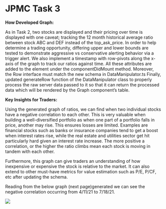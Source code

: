 # JPMC Task 3

**How Developed Graph:**

As in Task 2, two stocks are displayed and their pricing over time is displayed with one caveat; tracking the 12 month historical average ratio between stock ABC and DEF instead of the top\_ask\_price. In order to help determine a trading opportunity, differing upper and lower bounds are tested to demonstrate aggressive vs conservative alerting behavior via a trigger alert. We also implement a timestamp with row-pivots along the x-axis of the graph to track our ratios against time. All these attributes are added to the element under the componentDidMount method. Moreover, the Row interface must match the new schema in DataManipulator.ts Finally,  updated generateRow function of the DataManipulator class to properly process the raw server data passed to it so that it can return the processed data which will be rendered by the Graph component’s table.


**Key Insights for Traders:**

Using the generated graph of ratios, we can find when two individual stocks have a negative correlation to each other. This is very valuable when building a well-diversified portfolio as when one part of a portfolio falls in price, another may rise. This ensures losses are limited. Examples are financial stocks such as banks or insurance companies tend to get a boost when interest rates rise, while the real estate and utilities sector get hit particularly hard given an interest rate increase. The more positive a correlation, or the higher the ratio climbs  mean each stock is moving in tandem with each other.

Furthermore, this graph can give traders an understanding of how inexpensive or expensive the stock is relative to the market. It can also extend to other must-have metrics for value estimation such as P/E,  P/CF, etc after updating the schema.

Reading from the below graph (next page)generated we can see the negative correlation occurring from 4/11/21 to 7/18/21.



















![](Aspose.Words.4fdf29d2-2aa1-490f-9250-9a20091aa910.001.png)
